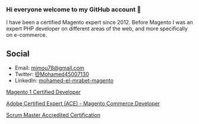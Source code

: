 ### Hi everyone welcome to my GitHub account 👋

I have been a certified Magento expert since 2012. Before Magento I was an expert PHP developer on different areas of the web, and more specifically on e-commerce. 

## Social
- Email: [mimou78@gmail.com](mailto:mimou78@gmail.com)
- Twitter: [@Mohamed45007130](https://twitter.com/Mohamed45007130)
- LinkedIn: [mohamed-el-mrabet-magento](https://www.linkedin.com/in/mohamed-el-mrabet-magento/)

[Magento 1 Certified Developer][0]

[Adobe Certified Expert (ACE) - Magento Commerce Developer][1]

[Scrum Master Accredited Certification][2]


[0]: https://u.magento.com/certification/directory/dev/1134982/
  [1]: https://www.youracclaim.com/badges/927de512-58f0-4246-bba3-5bd81ba48881/public_url
  [2]: http://www.scrum-institute.org/International_Scrum_Institute_Certificate_Validation_Tool.php?AUTHORIZED_CERTIFICATE_ID=55750337415374

<!--
**mimou78/mimou78** is a ✨ _special_ ✨ repository because its `README.md` (this file) appears on your GitHub profile.

Here are some ideas to get you started:

- 🔭 I’m currently working on ...
- 🌱 I’m currently learning ...
- 👯 I’m looking to collaborate on ...
- 🤔 I’m looking for help with ...
- 💬 Ask me about ...
- 📫 How to reach me: ...
- 😄 Pronouns: ...
- ⚡ Fun fact: ...
-->
